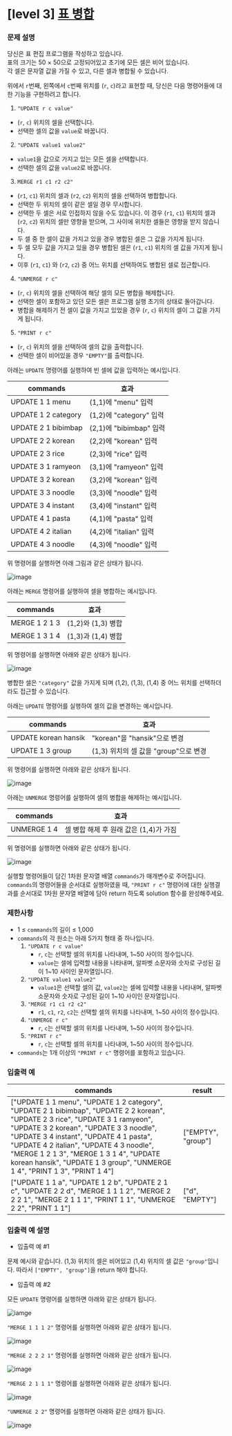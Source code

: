 # [level 3] [표 병합](https://school.programmers.co.kr/learn/courses/30/lessons/150366)

### 문제 설명
당신은 표 편집 프로그램을 작성하고 있습니다.  
표의 크기는 50 × 50으로 고정되어있고 초기에 모든 셀은 비어 있습니다.  
각 셀은 문자열 값을 가질 수 있고, 다른 셀과 병합될 수 있습니다.

위에서 `r`번째, 왼쪽에서 `c`번째 위치를 (`r`, `c`)라고 표현할 때, 당신은 다음 명령어들에 대한 기능을 구현하려고 합니다.

1. `"UPDATE r c value"`
  - (`r`, `c`) 위치의 셀을 선택합니다.  
  - 선택한 셀의 값을 `value`로 바꿉니다.  
2. `"UPDATE value1 value2"`
  - `value1`을 값으로 가지고 있는 모든 셀을 선택합니다.  
  - 선택한 셀의 값을 `value2`로 바꿉니다.  
3. `MERGE r1 c1 r2 c2"`
  - (`r1`, `c1`) 위치의 셀과 (`r2`, `c2`) 위치의 셀을 선택하여 병합합니다.  
  - 선택한 두 위치의 셀이 같은 셀일 경우 무시합니다.  
  - 선택한 두 셀은 서로 인접하지 않을 수도 있습니다. 이 경우 (`r1`, `c1`) 위치의 셀과 (`r2`, `c2`) 위치의 셀만 영향을 받으며, 그 사이에 위치한 셀들은 영향을 받지 않습니다.  
  - 두 셀 중 한 셀이 값을 가지고 있을 경우 병합된 셀은 그 값을 가지게 됩니다.  
  - 두 셀 모두 값을 가지고 있을 경우 병합된 셀은 (`r1`, `c1`) 위치의 셀 값을 가지게 됩니다.  
  - 이후 (`r1`, `c1`) 와 (`r2`, `c2`) 중 어느 위치를 선택하여도 병합된 셀로 접근합니다.  
4. `"UNMERGE r c"`
  - (`r`, `c`) 위치의 셀을 선택하여 해당 셀의 모든 병합을 해제합니다.  
  - 선택한 셀이 포함하고 있던 모든 셀은 프로그램 실행 초기의 상태로 돌아갑니다.  
  - 병합을 해제하기 전 셀이 값을 가지고 있었을 경우 (`r`, `c`) 위치의 셀이 그 값을 가지게 됩니다.  
5. `"PRINT r c"`
  - (`r`, `c`) 위치의 셀을 선택하여 셀의 값을 출력합니다.  
  - 선택한 셀이 비어있을 경우 `"EMPTY"`를 출력합니다.

아래는 `UPDATE` 명령어를 실행하여 빈 셀에 값을 입력하는 예시입니다.

| commands | 효과 |
|---|---|
| UPDATE 1 1 menu | (1,1)에 "menu" 입력 |
| UPDATE 1 2 category | (1,2)에 "category" 입력 |
| UPDATE 2 1 bibimbap | (2,1)에 "bibimbap" 입력 |
| UPDATE 2 2 korean | (2,2)에 "korean" 입력 |
| UPDATE 2 3 rice | (2,3)에 "rice" 입력 |
| UPDATE 3 1 ramyeon | (3,1)에 "ramyeon" 입력 |
| UPDATE 3 2 korean | (3,2)에 "korean" 입력 |
| UPDATE 3 3 noodle | (3,3)에 "noodle" 입력 |
| UPDATE 3 4 instant | (3,4)에 "instant" 입력 |
| UPDATE 4 1 pasta | (4,1)에 "pasta" 입력 |
| UPDATE 4 2 italian | (4,2)에 "italian" 입력 |
| UPDATE 4 3 noodle | (4,3)에 "noodle" 입력 |

위 명령어를 실행하면 아래 그림과 같은 상태가 됩니다.

![image](https://grepp-programmers.s3.ap-northeast-2.amazonaws.com/files/production/d05f1a33-d67a-401a-a8f2-cc73e80a7f26/1-1.png)

아래는 `MERGE` 명령어를 실행하여 셀을 병합하는 예시입니다.

| commands | 효과 |
|---|---|
| MERGE 1 2 1 3 | (1,2)와 (1,3) 병합 |
| MERGE 1 3 1 4 | (1,3)과 (1,4) 병합 |

위 명령어를 실행하면 아래와 같은 상태가 됩니다.

![image](https://grepp-programmers.s3.ap-northeast-2.amazonaws.com/files/production/4a7cab89-0512-40b2-bf95-9bcfeff99830/1-2.png)

병합한 셀은 `"category"` 값을 가지게 되며 (1,2), (1,3), (1,4) 중 어느 위치를 선택하더라도 접근할 수 있습니다.

아래는 `UPDATE` 명령어를 실행하여 셀의 값을 변경하는 예시입니다.

| commands | 효과 |
|---|---|
| UPDATE korean hansik | "korean"을 "hansik"으로 변경 |
| UPDATE 1 3 group | (1,3) 위치의 셀 값을 "group"으로 변경 |

위 명령어를 실행하면 아래와 같은 상태가 됩니다.

![image](https://grepp-programmers.s3.ap-northeast-2.amazonaws.com/files/production/211b0331-1768-41a3-87d6-6d56356c5b7e/1-3.png)

아래는 `UNMERGE` 명령어를 실행하여 셀의 병합을 해제하는 예시입니다.

| commands | 효과 |
|---|---|
| UNMERGE 1 4 | 셀 병합 해제 후 원래 값은 (1,4)가 가짐 |

위 명령어를 실행하면 아래와 같은 상태가 됩니다.

![image](https://grepp-programmers.s3.ap-northeast-2.amazonaws.com/files/production/2e9b0ad6-0c8c-45f6-8a8a-8a8a3d5625c3/1-4.png)

실행할 명령어들이 담긴 1차원 문자열 배열 `commands`가 매개변수로 주어집니다. `commands`의 명령어들을 순서대로 실행하였을 때, `"PRINT r c"` 명령어에 대한 실행결과를 순서대로 1차원 문자열 배열에 담아 return 하도록 solution 함수를 완성해주세요.

### 제한사항
- 1 ≤ `commands`의 길이 ≤ 1,000
- `commands`의 각 원소는 아래 5가지 형태 중 하나입니다.
  1. `"UPDATE r c value"`
      - `r`, `c`는 선택할 셀의 위치를 나타내며, 1~50 사이의 정수입니다.
      - `value`는 셀에 입력할 내용을 나타내며, 알파벳 소문자와 숫자로 구성된 길이 1~10 사이인 문자열입니다.
  2. `"UPDATE value1 value2"`
      - `value1`은 선택할 셀의 값, `value2`는 셀에 입력할 내용을 나타내며, 알파벳 소문자와 숫자로 구성된 길이 1~10 사이인 문자열입니다.
  3. `"MERGE r1 c1 r2 c2"`
      - `r1`, `c1`, `r2`, `c2`는 선택할 셀의 위치를 나타내며, 1~50 사이의 정수입니다.
  4. `"UNMERGE r c"`
      - `r`, `c`는 선택할 셀의 위치를 나타내며, 1~50 사이의 정수입니다.
  5. `"PRINT r c"`
      - `r`, `c`는 선택할 셀의 위치를 나타내며, 1~50 사이의 정수입니다.
- `commands`는 1개 이상의 `"PRINT r c"` 명령어를 포함하고 있습니다.

### 입출력 예
| commands | result |
|---|---|
| ["UPDATE 1 1 menu", "UPDATE 1 2 category", "UPDATE 2 1 bibimbap", "UPDATE 2 2 korean", "UPDATE 2 3 rice", "UPDATE 3 1 ramyeon", "UPDATE 3 2 korean", "UPDATE 3 3 noodle", "UPDATE 3 4 instant", "UPDATE 4 1 pasta", "UPDATE 4 2 italian", "UPDATE 4 3 noodle", "MERGE 1 2 1 3", "MERGE 1 3 1 4", "UPDATE korean hansik", "UPDATE 1 3 group", "UNMERGE 1 4", "PRINT 1 3", "PRINT 1 4"] | ["EMPTY", "group"] |
| ["UPDATE 1 1 a", "UPDATE 1 2 b", "UPDATE 2 1 c", "UPDATE 2 2 d", "MERGE 1 1 1 2", "MERGE 2 2 2 1", "MERGE 2 1 1 1", "PRINT 1 1", "UNMERGE 2 2", "PRINT 1 1"] | ["d", "EMPTY"] |

### 입출력 예 설명
- 입출력 예 #1

문제 예시와 같습니다. (1,3) 위치의 셀은 비어있고 (1,4) 위치의 셀 값은 `"group"`입니다. 따라서 `["EMPTY", "group"]`을 return 해야 합니다.

- 입출력 예 #2

모든 `UPDATE` 명령어를 실행하면 아래와 같은 상태가 됩니다.  

![iamge](https://grepp-programmers.s3.ap-northeast-2.amazonaws.com/files/production/8225f0c5-3d16-4b18-9b7e-412069c95c87/2-1.png)

`"MERGE 1 1 1 2"` 명령어를 실행하면 아래와 같은 상태가 됩니다.  

![image](https://grepp-programmers.s3.ap-northeast-2.amazonaws.com/files/production/553d60bd-2f3d-4c51-8da6-d97534275ed8/2-2.png)

`"MERGE 2 2 2 1"` 명령어를 실행하면 아래와 같은 상태가 됩니다.  

![image](https://grepp-programmers.s3.ap-northeast-2.amazonaws.com/files/production/b52ef688-b183-4e3f-9024-62fc3c1ee6fd/2-3.png)

`"MERGE 2 1 1 1"` 명령어를 실행하면 아래와 같은 상태가 됩니다.  

![image](https://grepp-programmers.s3.ap-northeast-2.amazonaws.com/files/production/2ae0c82d-d090-4183-a8dc-8357fe520bf7/2-4.png)

`"UNMERGE 2 2"` 명령어를 실행하면 아래와 같은 상태가 됩니다.  

![image](https://grepp-programmers.s3.ap-northeast-2.amazonaws.com/files/production/bb1128a2-38fd-4e27-b675-27838d0186da/2-5.png)
